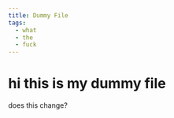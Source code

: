 ```yaml
---
title: Dummy File
tags:
  - what
  - the
  - fuck
---
```

# hi this is my dummy file
does this change?
